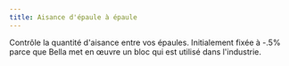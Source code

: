 ```yaml
---
title: Aisance d'épaule à épaule
---
```


Contrôle la quantité d'aisance entre vos épaules. Initialement fixée à -.5% parce que Bella met en œuvre un bloc qui est utilisé dans l'industrie.




